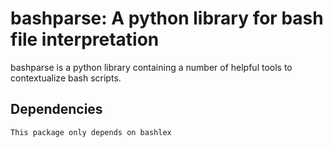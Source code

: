 # bashparse: A python library for bash file interpretation

bashparse is a python library containing a number of helpful tools to contextualize bash scripts.

## Dependencies

    This package only depends on bashlex

